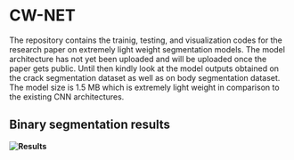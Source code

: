 # CW-NET
The repository contains the trainig, testing, and visualization codes for the research paper on extremely light weight segmentation models. The model architecture has not yet been uploaded and will be uploaded once the paper gets public. Until then kindly look at the model outputs obtained on the crack segmentation dataset as well as on body segmentation dataset. The model size is 1.5 MB which is extremely light weight in comparison to the existing CNN architectures.
## Binary segmentation results
**![Results](![image](https://github.com/chirAAG-sehgal/CW-NET/assets/121090758/2e68b416-92b4-418f-85e6-101d79ecf6d9)
)**
